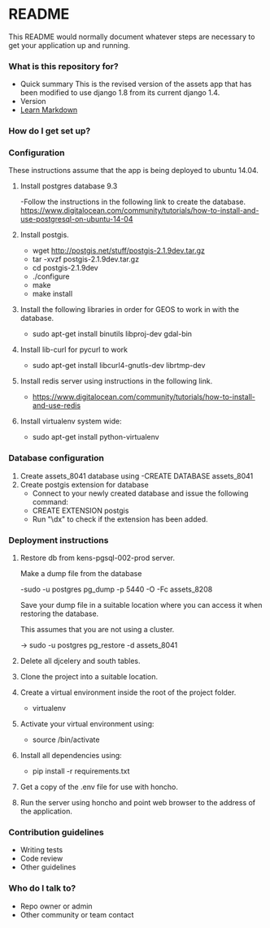 # README #

This README would normally document whatever steps are necessary to get your application up and running.

### What is this repository for? ###

* Quick summary
  This is the revised version of the assets app that has been modified to use django 1.8 from its current django 1.4.
* Version
* [Learn Markdown](https://bitbucket.org/tutorials/markdowndemo)

### How do I get set up? ###


 ### Configuration ###

   These instructions assume that the app is being deployed to ubuntu 14.04.
 
 1. Install postgres database 9.3 

     -Follow the instructions in the following link to create the database. 
         https://www.digitalocean.com/community/tutorials/how-to-install-and-use-postgresql-on-ubuntu-14-04

 2. Install postgis. 

      * wget http://postgis.net/stuff/postgis-2.1.9dev.tar.gz
      * tar -xvzf postgis-2.1.9dev.tar.gz 
      * cd postgis-2.1.9dev
      * ./configure
      * make
      * make install

 3. Install the following libraries in order for GEOS to work in with the database.

     - sudo apt-get install binutils libproj-dev gdal-bin

 4. Install lib-curl for pycurl to work

     - sudo apt-get install libcurl4-gnutls-dev librtmp-dev

 5. Install redis server using instructions in the following link.

     - https://www.digitalocean.com/community/tutorials/how-to-install-and-use-redis

 6. Install virtualenv system wide:

     - sudo apt-get install python-virtualenv

 ### Database configuration ### 

  1. Create assets_8041 database using
     -CREATE DATABASE assets_8041
  2. Create postgis extension for database
      *  Connect to your newly created database and issue the following command:
        * CREATE EXTENSION postgis
        * Run "\dx" to check if the extension has been added.

  ### Deployment instructions ###
  
 
 1. Restore db from kens-pgsql-002-prod server.
    
    Make a dump file from the database  

     -sudo -u postgres pg_dump -p 5440 -O -Fc assets_8208 <path to your dump file>
     
    Save your dump file in a suitable location where you can access it when restoring the database.

    This assumes that you are not using a cluster.

    -> sudo -u postgres pg_restore -d assets_8041 <path to your dump file>

 2. Delete all djcelery and south tables.
 
 3. Clone the project into a suitable location.

 4. Create a virtual environment inside the root of the project folder.
     - virtualenv <name of your virtual environment>

 5. Activate your virtual environment using:
    - source <name of virtual environment>/bin/activate

 6. Install all dependencies using:

    - pip install -r requirements.txt

 7. Get a copy of the .env file for use with honcho.

 9. Run the server using honcho and point web browser to the address of the application.

### Contribution guidelines ###

* Writing tests
* Code review
* Other guidelines

### Who do I talk to? ###

* Repo owner or admin
* Other community or team contact
